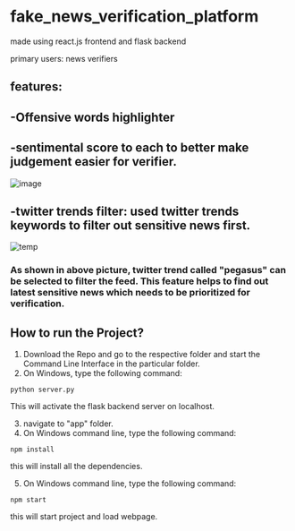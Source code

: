 # fake_news_verification_platform
made using react.js frontend and flask backend  

primary users: news verifiers    


## features:   

## -Offensive words highlighter  
## -sentimental score to each to better make judgement easier for verifier.  
![image](https://user-images.githubusercontent.com/49832962/139056043-91b7fa59-5dc6-4502-8265-7dfdbf900685.png)
  
    
    
  
  
  
  

## -twitter trends filter: used twitter trends keywords to filter out sensitive news first.
![temp](https://user-images.githubusercontent.com/49832962/139056649-ee81074e-0675-40dd-8336-b1ba753455d3.png)  

### As shown in above picture, twitter trend called "pegasus" can be selected to filter the feed. This feature helps to find out latest sensitive news which needs to be prioritized for verification.
  
  
## How to run the Project? 
1. Download the Repo and go to the respective folder and start the Command Line Interface in the particular folder.
2. On Windows, type the following command: 

```
python server.py
```

This will activate the flask backend server on localhost.

3. navigate to "app" folder.
4. On Windows command line, type the following command: 

```
npm install
```
this will install all the dependencies.

5. On Windows command line, type the following command: 

```
npm start
```
this will start project and load webpage.
